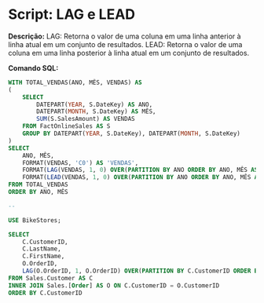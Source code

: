 # Script: LAG e LEAD

**Descrição:** LAG: Retorna o valor de uma coluna em uma linha anterior à linha atual em um conjunto de resultados. LEAD: Retorna o valor de uma coluna em uma linha posterior à linha atual em um conjunto de resultados.

**Comando SQL:**
```SQL
WITH TOTAL_VENDAS(ANO, MÊS, VENDAS) AS
(
	SELECT
		DATEPART(YEAR, S.DateKey) AS ANO,
		DATEPART(MONTH, S.DateKey) AS MÊS,
		SUM(S.SalesAmount) AS VENDAS
	FROM FactOnlineSales AS S
	GROUP BY DATEPART(YEAR, S.DateKey), DATEPART(MONTH, S.DateKey)
)
SELECT
	ANO, MÊS, 
	FORMAT(VENDAS, 'C0') AS 'VENDAS',
	FORMAT(LAG(VENDAS, 1, 0) OVER(PARTITION BY ANO ORDER BY ANO, MÊS ASC), 'C0') AS MÊS_ANTERIOR,
	FORMAT(LEAD(VENDAS, 1, 0) OVER(PARTITION BY ANO ORDER BY ANO, MÊS ASC), 'C0') AS MÊS_POSTERIOR
FROM TOTAL_VENDAS
ORDER BY ANO, MÊS

--

USE BikeStores;

SELECT
	C.CustomerID,
	C.LastName,
	C.FirstName,
	O.OrderID,
	LAG(O.OrderID, 1, O.OrderID) OVER(PARTITION BY C.CustomerID ORDER BY O.OrderID ASC) ÚLTIMA_ORDER
FROM Sales.Customer AS C
INNER JOIN Sales.[Order] AS O ON C.CustomerID = O.CustomerID
ORDER BY C.CustomerID

